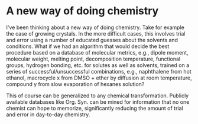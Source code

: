 # A new way of doing chemistry

I've been thinking about a new way of doing chemistry. Take for example the
case of growing crystals. In the more difficult cases, this involves trial and
error using a number of educated guesses about the solvents and conditions.
What if we had an algorithm that would decide the best procedure based on a
database of molecular metrics, e.g., dipole moment, molecular weight, melting
point, decomposition temperature, functional groups, hydrogen bonding, etc.
for solutes as well as solvents, trained on a series of
successful/unsuccessful combinations, e.g., naphthalene from hot ethanol,
macrocycle x from DMSO + ether by diffusion at room temperature, compound y
from slow evaporation of hexanes solution?

This of course can be generalized to any chemical transformation. Publicly
available databases like Org. Syn. can be mined for information that no one
chemist can hope to memorize, significantly reducing the amount of trial and
error in day-to-day chemistry.